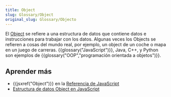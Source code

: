 ```yaml
---
title: Object
slug: Glossary/Object
original_slug: Glossary/Objecto
---
```


El [Object](/es/docs/Web/JavaScript/Referencia/Objetos_globales/Object) se refiere a una estructura de datos que contiene datos e instrucciones para trabajar con los datos. Algunas veces los Objects se refieren a cosas del mundo real, por ejemplo, un object de un coche o mapa en un juego de carreras. {{glossary("JavaScript")}}, Java, C++, y Python son ejemplos de {{glossary("OOP","programación orientada a objetos")}}.

## Aprender más

- {{jsxref("Object")}} en la [Referencia de JavaScript](/es/docs/Web/JavaScript/Referencia)
- [Estructura de datos Object en JavaScript](/es/docs/Web/JavaScript/Data_structures#Objects)

